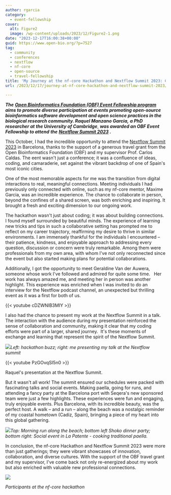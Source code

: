 ```yaml
---
author: rgarcia
category:
  - event-fellowship
cover:
  alt: Figure2
  image: /wp-content/uploads/2023/12/Figure2-1.png
date: "2023-12-17T16:00:38+00:00"
guid: https://www.open-bio.org/?p=7527
tag:
  - community
  - conferences
  - nextflow
  - nf-core
  - open-source
  - travel-fellowship
title: 'My Journey at the nf-core Hackathon and Nextflow Summit 2023: Coding and Community'
url: /2023/12/17/journey-at-nf-core-hackathon-and-nextflow-summit-2023/

---
```

**_The_** [**_Open Bioinformatics Foundation (OBF) Event Fellowship program_**](/travel-awards) **_aims to promote diverse participation at events promoting open-source bioinformatics software development and open science practices in the biological research community. Raquel Manzano Garcia,_** _**a PhD researcher at**_ _**the University of Cambridge**_, **_was awarded an OBF Event Fellowship to attend_** _**the**_ **_[Nextflow Summit 2023](https://summit.nextflow.io/barcelona/) ._**

This October, I had the incredible opportunity to attend the [Nextflow Summit 2023](https://summit.nextflow.io/barcelona/) in Barcelona, thanks to the support of a generous travel grant from the Open Bioinformatics Foundation (OBF) and my supervisor Prof. Carlos Caldas. The eent wasn't just a conference; it was a confluence of ideas, coding, and camaraderie, set against the vibrant backdrop of one of Spain's most iconic cities.

One of the most memorable aspects for me was the transition from digital interactions to real, meaningful connections. Meeting individuals I had previously only connected with online, such as my nf-core mentor, Maxime Garcia, was an incredible experience. The chance to collaborate in person, beyond the confines of a shared screen, was both enriching and inspiring. It brought a fresh and exciting dimension to our ongoing work.

The hackathon wasn't just about coding; it was about building connections. I found myself surrounded by beautiful minds. The experience of learning new tricks and tips in such a collaborative setting has prompted me to reflect on my career trajectory, reaffirming my desire to thrive in similar environments. I am immensely thankful for the individuals I encountered – their patience, kindness, and enjoyable approach to addressing every question, discussion or concern were truly remarkable. Among them were professionals from my own area, with whom I've not only reconnected since the event but also started making plans for potential collaborations.

Additionally, I got the opportunity to meet Geraldine Van der Auwera, someone whose work I've followed and admired for quite some time.   Her work has always amazed me, and meeting her in person was another highlight. This experience was enriched when I was invited to do an interview for the Nextflow podcast channel, an unexpected but thrilling event as it was a first for both of us.

{{< youtube cDZWNIB3MIY >}}

I also had the chance to present my work at the Nextflow Summit in a talk. The interaction with the audience during my presentation reinforced the sense of collaboration and community, making it clear that my coding efforts were part of a larger, shared journey.  It's these moments of exchange and learning that represent the spirit of the Nextflow Summit.

![](/wp-content/uploads/2023/12/Combined_34-1024x460.png)_Left: hackathon buzz; right: me presenting my talk at the Nextflow summit_

{{< youtube PzGOvqSI5n0 >}}

Raquel's presentation at the Nextflow Summit.

But it wasn't all work! The summit ensured our schedules were packed with fascinating talks and social events. Making paella, going for runs, and attending a fancy party at the Barcelona port with Seqera's new sponsored team were just a few highlights. These experiences were fun and engaging, truly enjoyable events. Plus Barcelona, with its incredible beauty, was the perfect host. A walk – and a run – along the beach was a nostalgic reminder of my coastal hometown (Cadiz, Spain), bringing a piece of my heart into this global gathering.

![](/wp-content/uploads/2023/12/Combined_3-1-1024x807.png)_Top: Morning run along the beach; bottom left Shoko dinner party; bottom right: Social event in La Patente - cooking traditional paella._

In conclusion, the nf-core Hackathon and Nextflow Summit 2023 were more than just gatherings; they were vibrant showcases of innovation, collaboration, and diverse cultures. With the support of the OBF travel grant and my supervisor, I've come back not only re-energized about my work but also enriched with valuable new professional connections.

![](/wp-content/uploads/2023/12/Figure6.png)

_Participants at the nf-core hackathon_
